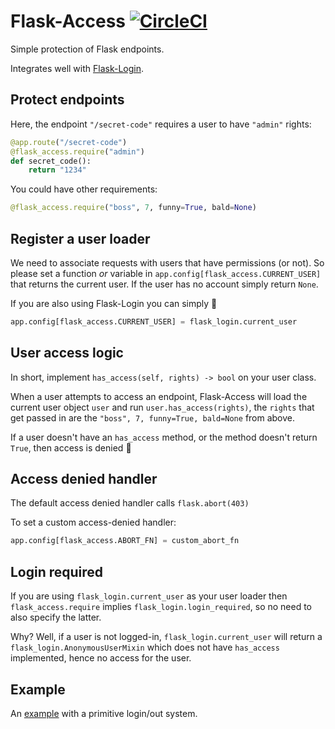 # Flask-Access [![CircleCI](https://circleci.com/gh/barischrooneyj/flask-access.svg?style=svg)](https://circleci.com/gh/barischrooneyj/flask-access)

Simple protection of Flask endpoints.

Integrates well with [Flask-Login](https://flask-login.readthedocs.io/en/latest/).

## Protect endpoints

Here, the endpoint `"/secret-code"` requires a user to have `"admin"` rights:

``` Python
@app.route("/secret-code")
@flask_access.require("admin")
def secret_code():
    return "1234"
```

You could have other requirements:

``` Python
@flask_access.require("boss", 7, funny=True, bald=None)
```

## Register a user loader

We need to associate requests with users that have permissions (or not). So
please set a function *or* variable in
`app.config[flask_access.CURRENT_USER]` that returns
the current user. If the user has no account simply return `None`.

If you are also using Flask-Login you can simply :clap:

``` Python
app.config[flask_access.CURRENT_USER] = flask_login.current_user
```

## User access logic

In short, implement `has_access(self, rights) -> bool` on your user class.

When a user attempts to access an endpoint, Flask-Access will load the current
user object `user` and run `user.has_access(rights)`, the `rights` that get
passed in are the `"boss", 7, funny=True, bald=None` from above.

If a user doesn't have an `has_access` method, or the method doesn't return
`True`, then access is denied :speak_no_evil:

## Access denied handler

The default access denied handler calls `flask.abort(403)`

To set a custom access-denied handler:

``` Python
app.config[flask_access.ABORT_FN] = custom_abort_fn
```

## Login required

If you are using `flask_login.current_user` as your user loader then
`flask_access.require` implies `flask_login.login_required`, so no need to also
specify the latter.

Why? Well, if a user is not logged-in, `flask_login.current_user` will return a
`flask_login.AnonymousUserMixin` which does not have `has_access` implemented,
hence no access for the user.

## Example

An [example](example/example.py) with a primitive login/out system.
